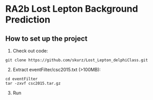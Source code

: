 # RA2b Lost Lepton Background Prediction

## How to set up the project
1. Check out code:

  ```
  git clone https://github.com/skurz/Lost_Lepton_delphiClass.git
  ```
2. Extract eventFilter/csc2015.txt (>100MB):

  ```
  cd eventFilter
  tar -zxvf csc2015.tar.gz
  ```
  
3. Run
